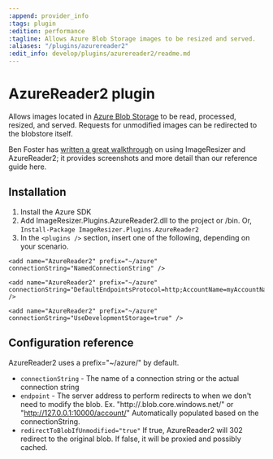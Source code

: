 ```yaml
---
:append: provider_info
:tags: plugin
:edition: performance
:tagline: Allows Azure Blob Storage images to be resized and served.
:aliases: "/plugins/azurereader2"
:edit_info: develop/plugins/azurereader2/readme.md
---
```


# AzureReader2 plugin

Allows images located in [Azure Blob Storage](https://azure.microsoft.com/en-us/documentation/services/storage/) to be read, processed, resized, and served. Requests for unmodified images can be redirected to the blobstore itself.

Ben Foster has [written a great walkthrough](http://benfoster.io/blog/high-performance-image-processing-with-image-resizer-and-azure) on using ImageResizer and AzureReader2; it provides screenshots and more detail than our reference guide here.

## Installation

1. Install the Azure SDK
2. Add ImageResizer.Plugins.AzureReader2.dll to the project or /bin. Or, `Install-Package ImageResizer.Plugins.AzureReader2`
3. In the `<plugins />` section, insert one of the following, depending on your scenario.

```
<add name="AzureReader2" prefix="~/azure" connectionString="NamedConnectionString" />

<add name="AzureReader2" prefix="~/azure" connectionString="DefaultEndpointsProtocol=http;AccountName=myAccountName;AccountKey=myAccountKey" />

<add name="AzureReader2" prefix="~/azure" connectionString="UseDevelopmentStorage=true" />
```

## Configuration reference

AzureReader2 uses a prefix="~/azure/" by default.

* `connectionString` - The name of a connection string or the actual connection string
* `endpoint` - The server address to perform redirects to when we don't need to modify the blob. Ex. "http://<account>.blob.core.windows.net/" or "http://127.0.0.1:10000/account/" Automatically populated based on the connectionString.
* `redirectToBlobIfUnmodified="true"` If true, AzureReader2 will 302 redirect to the original blob. If false, it will be proxied and possibly cached.
